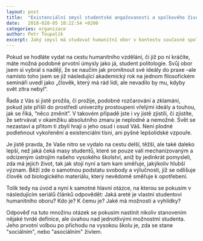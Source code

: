 ```yaml
---
layout: post
title:  "Existenciální smysl studentské angažovanosti a spolkového života I"
date:   2018-028-05 10:22:54 +0200
categories: organizace
author: Petr Ťoupalík
excerpt: Jaký smysl má studovat humanitní obor v kontextu současné společnosti, současné univerzity, vlastního života...? A jak k jeho hledání a naplňování (ne)pomáhají studentské spolky?
---
```


Pokud se hodláte vydat na cestu humanitního vzdělání, či již po ní kráčíte, máte možná podobné prvotní úmysly jako já, student politologie. Svůj obor jsem si vybral s nadějí, že se naučím jak promítnout své ideály do praxe –ale namísto toho jsem se již následující akademický rok na jednom filosofickém semináři uvedl jako „člověk, který má rád lidi, ale nevadilo by mu, kdyby svět zítra nebyl“.

Řada z Vás si jistě prožila, či prožije, podobné rozčarování a zklamání, pokud jste přišli do prostředí univerzity prostoupeni vřelými ideály a touhou, jak se říká, “něco změnit”. V takovém případě jste i vy jistě zjistili, či zjistíte, že setrvávat v okamžiku absolutního zmaru je neplodné a nemožné. Svět se nezastaví a přitom ti zbylí hrají o jeho osud i osud Váš.
Není plodné podlehnout vykořenění a existenciální tísni, ani pyšné lepšolidské vzpouře.

Je jistě pravda, že Vaše nitro se vydalo na cestu delší, těžší, ale také daleko lepší, než jaká čeká masy studentů, které se pouze valí mechanizovaným a odcizeným ústrojím našeho vysokého školství, aniž by jedinkrát pomysleli, zda má jejich život, tak jak stojí nyní a tam kam směřuje, jakýkoliv hlubší význam.
Běží zde o samotnou podstatu svobody a výlučnosti, jíž se odlišuje člověk od biologického materiálu, který nevědomě směřuje k opotřebení. 

Tolik tedy na úvod a nyní k samotné hlavní otázce, na kterou se pokusím v následujícím seriálů článků odpovědět: Jaká areté je vlastní studentovi humanitního oboru? Kdo je? K čemu je? Jaké má možnosti a vyhlídky?

Odpověď na tuto množinu otázek se pokusím nastínit nikoliv stanovením nějaké tvrdé definice, ale úvahou nad jednotlivými možnostmi studenta. Jeho prvotní volbou po příchodu na vysokou školu je, zda se stane "sociálním", nebo "asociálním" živlem.
